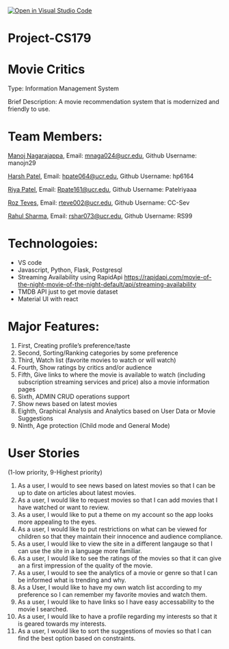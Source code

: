 [![Open in Visual Studio Code](https://classroom.github.com/assets/open-in-vscode-718a45dd9cf7e7f842a935f5ebbe5719a5e09af4491e668f4dbf3b35d5cca122.svg)](https://classroom.github.com/online_ide?assignment_repo_id=11509562&assignment_repo_type=AssignmentRepo)
# Project-CS179


# Movie Critics

Type: Information Management System

Brief Description: 
A movie recommendation system that is modernized and friendly to use.



# Team Members:
[Manoj Nagarajappa](https://github.com/manojn29), Email: mnaga024@ucr.edu, Github Username: manojn29

[Harsh Patel](https://github.com/hp6164), Email: hpate064@ucr.edu, Github Username: hp6164

[Riya Patel](https://github.com/Patelriyaaa), Email: Rpate161@ucr.edu, Github Username: Patelriyaaa

[Roz Teves](https://github.com/CC-Sev), Email: rteve002@ucr.edu, Github Username: CC-Sev

[Rahul Sharma](https://github.com/RS99), Email: rshar073@ucr.edu, Github Username: RS99




# Technologoies:
- VS code
- Javascript, Python, Flask, Postgresql
- Streaming Availability using RapidApi  https://rapidapi.com/movie-of-the-night-movie-of-the-night-default/api/streaming-availability
- TMDB API just to get movie dataset
- Material UI with react

# Major Features:

1. First, Creating profile’s preference/taste
2. Second, Sorting/Ranking categories by some preference
3. Third, Watch list (favorite movies to watch or will watch)
4. Fourth, Show ratings by critics and/or audience
5. Fifth, Give links to where the movie is available to watch (including subscription streaming services and price) also a movie information pages
6. Sixth, ADMIN CRUD operations support
7. Show news based on latest movies 
8. Eighth, Graphical Analysis and Analytics based on User Data or Movie Suggestions
9. Ninth, Age protection (Child mode and General Mode)



# User Stories
(1-low priority, 9-Highest priority)

1. As a user, I would to see news based on latest movies so that I can be up to date on articles about latest movies.
2. As a user, I would like to request movies so that I can add movies that I have watched or want to review.
3. As a user, I would like to put a theme on my account so the app looks more appealing to the eyes.
4. As a user, I would like to put restrictions on what can be viewed for children so that they maintain their innocence and audience compliance.
5. As a user, I would like to view the site in a different langauge so that I can use the site in a language more familiar.
6. As a user, I would like to see the ratings of the movies so that it can give an a first impression of the quality of the movie.
7. As a user, I would to see the analytics of a movie or genre so that I can be informed what is trending and why.
8. As a User, I would like to have my own watch list according to my preference so I can remember my favorite movies and watch them.
9. As a user, I would like to have links so I have easy accessability to the movie I searched.
10. As a user, I would like to have a profile regarding my interests so that it is geared towards my interests.
11. As a user, I would like to sort the suggestions of movies so that I can find the best option based on constraints.








